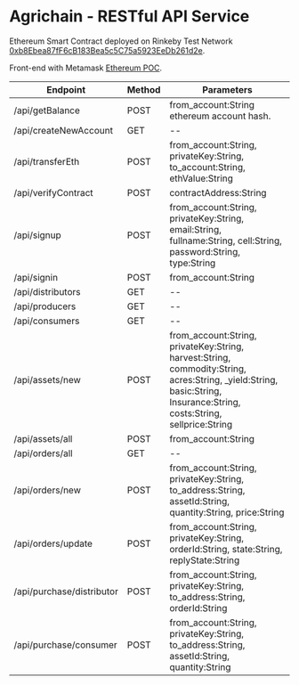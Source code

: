 # Agrichain - RESTful API Service

Ethereum Smart Contract deployed on Rinkeby Test Network [0xb8Ebea87fF6cB183Bea5c5C75a5923EeDb261d2e](https://rinkeby.etherscan.io/address/0xb8Ebea87fF6cB183Bea5c5C75a5923EeDb261d2e).

Front-end with Metamask [Ethereum POC](https://papandas.github.io/Agrichain-Ethereum-POC/).


| Endpoint                  | Method | Parameters |
| ---                       | ---    | --- |
| /api/getBalance           | POST   | from_account:String ethereum account hash. |
| /api/createNewAccount     | GET    | \-- |
| /api/transferEth          | POST   | from_account:String, privateKey:String, to_account:String, ethValue:String |
| /api/verifyContract       | POST   | contractAddress:String |
| /api/signup               | POST   | from_account:String, privateKey:String, email:String, fullname:String, cell:String, password:String, type:String |
| /api/signin               | POST   | from_account:String |
| /api/distributors         | GET    | \-- |
| /api/producers            | GET    | \-- |
| /api/consumers            | GET    | \-- |
| /api/assets/new           | POST   | from_account:String, privateKey:String, harvest:String, commodity:String, acres:String, _yield:String, basic:String, Insurance:String, costs:String, sellprice:String |
| /api/assets/all           | POST   | from_account:String |
| /api/orders/all           | GET    | \-- |
| /api/orders/new           | POST   | from_account:String, privateKey:String, to_address:String, assetId:String, quantity:String, price:String |
| /api/orders/update        | POST   | from_account:String, privateKey:String, orderId:String, state:String, replyState:String |
| /api/purchase/distributor | POST   | from_account:String, privateKey:String, to_address:String, orderId:String |
| /api/purchase/consumer    | POST   | from_account:String, privateKey:String, to_address:String, assetId:String, quantity:String |
